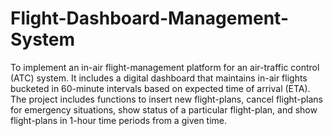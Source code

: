 # Flight-Dashboard-Management-System

To implement an in-air flight-management platform for an air-traffic control (ATC) system. It includes a digital dashboard that maintains in-air flights bucketed in 60-minute intervals based on expected time of arrival (ETA). The project includes functions to insert new flight-plans, cancel flight-plans for emergency situations, show status of a particular flight-plan, and show flight-plans in 1-hour time periods from a given time.

